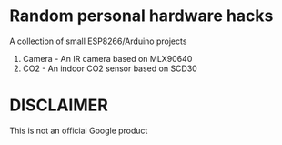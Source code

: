 Random personal  hardware hacks
===============================

A collection of small ESP8266/Arduino projects

1. Camera - An IR camera based on MLX90640
2. CO2 - An indoor CO2 sensor based on SCD30

DISCLAIMER
==========

This is not an official Google product

